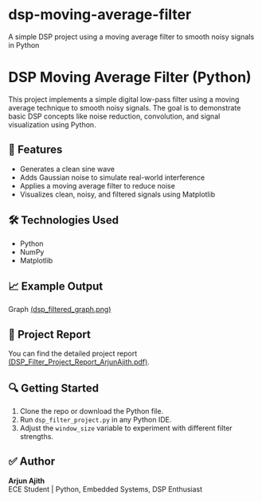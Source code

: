 # dsp-moving-average-filter
A simple DSP project using a moving average filter to smooth noisy signals in Python
# DSP Moving Average Filter (Python)

This project implements a simple digital low-pass filter using a moving average technique to smooth noisy signals. The goal is to demonstrate basic DSP concepts like noise reduction, convolution, and signal visualization using Python.

## 📌 Features

- Generates a clean sine wave
- Adds Gaussian noise to simulate real-world interference
- Applies a moving average filter to reduce noise
- Visualizes clean, noisy, and filtered signals using Matplotlib

## 🛠️ Technologies Used

- Python
- NumPy
- Matplotlib

## 📈 Example Output

Graph [(dsp_filtered_graph.png)](https://github.com/TombRaider885/dsp-moving-average-filter/blob/main/dsp_filtered_graph.png.png)

## 📄 Project Report

You can find the detailed project report [(DSP_Filter_Project_Report_ArjunAjith.pdf)](https://github.com/TombRaider885/dsp-moving-average-filter/blob/main/Low%20Pass%20Filter%20using%20Python%20Project%20Report.pdf).

## 🔍 Getting Started

1. Clone the repo or download the Python file.
2. Run `dsp_filter_project.py` in any Python IDE.
3. Adjust the `window_size` variable to experiment with different filter strengths.

## ✅ Author

**Arjun Ajith**  
ECE Student | Python, Embedded Systems, DSP Enthusiast

